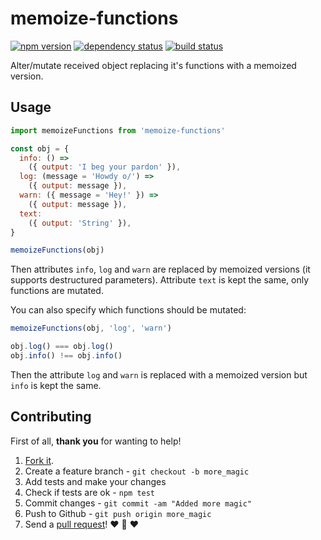 # memoize-functions
[![npm version](https://img.shields.io/npm/v/memoize-functions.svg?style=flat-square)](https://www.npmjs.com/package/memoize-functions)
[![dependency status](https://img.shields.io/david/team-767/memoize-functions.svg?style=flat-square)](https://david-dm.org/team-767/memoize-functions)
[![build status](https://img.shields.io/travis/team-767/memoize-functions.svg?style=flat-square)](https://travis-ci.org/team-767/memoize-functions)

Alter/mutate received object replacing it's functions with a memoized version.

## Usage

```js
import memoizeFunctions from 'memoize-functions'

const obj = {
  info: () =>
    ({ output: 'I beg your pardon' }),
  log: (message = 'Howdy o/') =>
    ({ output: message }),
  warn: ({ message = 'Hey!' }) =>
    ({ output: message }),
  text:
    ({ output: 'String' }),
}

memoizeFunctions(obj)
```

Then attributes `info`, `log` and `warn` are replaced by memoized versions
(it supports destructured parameters).
Attribute `text` is kept the same, only functions are mutated.

You can also specify which functions should be mutated:

```js
memoizeFunctions(obj, 'log', 'warn')

obj.log() === obj.log()
obj.info() !== obj.info()
```

Then the attribute `log` and `warn` is replaced with a memoized version but `info` is kept the same.

## Contributing

First of all, **thank you** for wanting to help!

1. [Fork it](https://help.github.com/articles/fork-a-repo).
2. Create a feature branch - `git checkout -b more_magic`
3. Add tests and make your changes
4. Check if tests are ok - `npm test`
5. Commit changes - `git commit -am "Added more magic"`
6. Push to Github - `git push origin more_magic`
7. Send a [pull request](https://help.github.com/articles/using-pull-requests)! :heart: :sparkling_heart: :heart:
